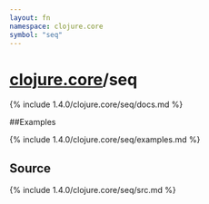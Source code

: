 ```yaml
---
layout: fn
namespace: clojure.core
symbol: "seq"
---
```


# [clojure.core](../)/seq

{% include 1.4.0/clojure.core/seq/docs.md %}

##Examples

{% include 1.4.0/clojure.core/seq/examples.md %}
## Source
{% include 1.4.0/clojure.core/seq/src.md %}

